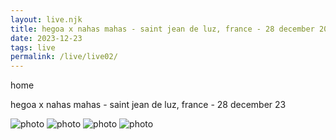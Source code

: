 ```yaml
---
layout: live.njk
title: hegoa x nahas mahas - saint jean de luz, france - 28 december 2023
date: 2023-12-23
tags: live
permalink: /live/live02/
---
```


home

hegoa x nahas mahas - saint jean de luz, france - 28 december 23

![photo](/public/assets/live2_0.webp)
![photo](/public/assets/live2_1.webp)
![photo](/public/assets/live2_2.webp)
![photo](/public/assets/live2_3.webp)
